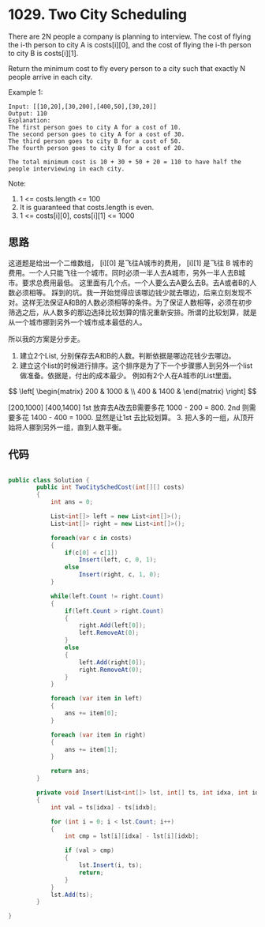 # 1029. Two City Scheduling

There are 2N people a company is planning to interview. The cost of flying the i-th person to city A is costs[i][0], and the cost of flying the i-th person to city B is costs[i][1].

Return the minimum cost to fly every person to a city such that exactly N people arrive in each city.

Example 1:

```text
Input: [[10,20],[30,200],[400,50],[30,20]]
Output: 110
Explanation:
The first person goes to city A for a cost of 10.
The second person goes to city A for a cost of 30.
The third person goes to city B for a cost of 50.
The fourth person goes to city B for a cost of 20.

The total minimum cost is 10 + 30 + 50 + 20 = 110 to have half the people interviewing in each city.
```

Note:

1. 1 <= costs.length <= 100
2. It is guaranteed that costs.length is even.
3. 1 <= costs[i][0], costs[i][1] <= 1000

## 思路

这道题是给出一个二维数组， [i][0] 是飞往A城市的费用， [i][1] 是飞往 B 城市的费用。一个人只能飞往一个城市。同时必须一半人去A城市，另外一半人去B城市。要求总费用最低。
这里面有几个点。一个人要么去A要么去B。去A或者B的人数必须相等。
踩到的坑。我一开始觉得应该哪边钱少就去哪边，后来立刻发现不对。这样无法保证A和B的人数必须相等的条件。为了保证人数相等，必须在初步筛选之后，从人数多的那边选择比较划算的情况重新安排。所谓的比较划算，就是从一个城市挪到另外一个城市成本最低的人。

所以我的方案是分步走。

1. 建立2个List, 分别保存去A和B的人数。判断依据是哪边花钱少去哪边。
2. 建立这个list的时候进行排序。这个排序是为了下一个步骤挪人到另外一个list做准备。依据是，付出的成本最少。
   例如有2个人在A城市的List里面。

$$
\left[
 \begin{matrix}
   200 & 1000 & \\
   400 & 1400 &
  \end{matrix}
\right]
$$

   [200,1000]
   [400,1400]
   1st 放弃去A改去B需要多花 1000 - 200 = 800. 2nd 则需要多花 1400 - 400 = 1000. 显然是让1st 去比较划算。
3. 把人多的一组，从顶开始将人挪到另外一组，直到人数平衡。

## 代码

```csharp

public class Solution {
        public int TwoCitySchedCost(int[][] costs)
        {
            int ans = 0;

            List<int[]> left = new List<int[]>();
            List<int[]> right = new List<int[]>();

            foreach(var c in costs)
            {
                if(c[0] < c[1])
                    Insert(left, c, 0, 1);
                else
                    Insert(right, c, 1, 0);
            }

            while(left.Count != right.Count)
            {
                if(left.Count > right.Count)
                {
                    right.Add(left[0]);
                    left.RemoveAt(0);
                }
                else
                {
                    left.Add(right[0]);
                    right.RemoveAt(0);
                }
            }

            foreach (var item in left)
            {
                ans += item[0];
            }

            foreach (var item in right)
            {
                ans += item[1];
            }

            return ans;
        }

        private void Insert(List<int[]> lst, int[] ts, int idxa, int idxb)
        {
            int val = ts[idxa] - ts[idxb];

            for (int i = 0; i < lst.Count; i++)
            {
                int cmp = lst[i][idxa] - lst[i][idxb];

                if (val > cmp)
                {
                    lst.Insert(i, ts);
                    return;
                }
            }
            lst.Add(ts);
        }

}
```
